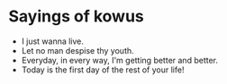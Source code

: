 Sayings of kowus
=========================

* I just wanna live. 
* Let no man despise thy youth. 
* Everyday, in every way, I'm getting better and better. 
* Today is the first day of the rest of your life!